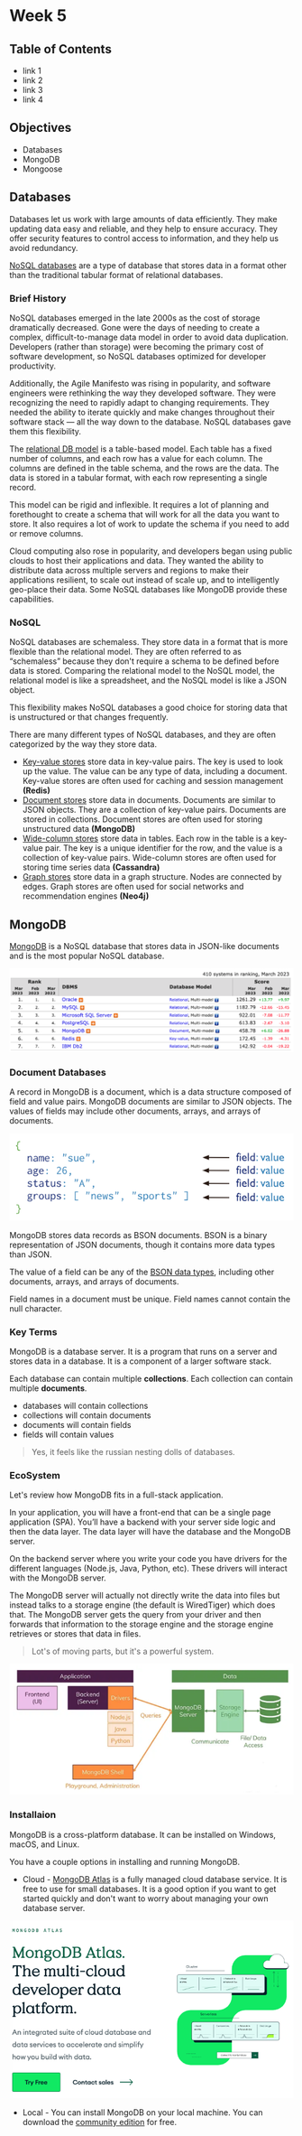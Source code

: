 # Week 5

## Table of Contents
  - link 1
  - link 2
  - link 3
  - link 4

## Objectives
- Databases
- MongoDB
- Mongoose


## Databases

Databases let us work with large amounts of data efficiently. They make updating data easy and reliable, and they help to ensure accuracy. 
They offer security features to control access to information, and they help us avoid redundancy.

[NoSQL databases](https://www.mongodb.com/nosql-explained) are a type of database that stores data in a format other than the traditional tabular format of relational databases.

### Brief History

NoSQL databases emerged in the late 2000s as the cost of storage dramatically decreased. Gone were the days of needing to create a complex, difficult-to-manage data model in order to avoid data duplication. Developers (rather than storage) were becoming the primary cost of software development, so NoSQL databases optimized for developer productivity.

Additionally, the Agile Manifesto was rising in popularity, and software engineers were rethinking the way they developed software. They were recognizing the need to rapidly adapt to changing requirements. They needed the ability to iterate quickly and make changes throughout their software stack — all the way down to the database. NoSQL databases gave them this flexibility.

The [relational DB model](https://www.ibm.com/topics/relational-databases) is a table-based model. Each table has a fixed number of columns, and each row has a value for each column. The columns are defined in the table schema, and the rows are the data. The data is stored in a tabular format, with each row representing a single record. 

This model can be rigid and inflexible. It requires a lot of planning and forethought to create a schema that will work for all the data you want to store. It also requires a lot of work to update the schema if you need to add or remove columns.

Cloud computing also rose in popularity, and developers began using public clouds to host their applications and data. They wanted the ability to distribute data across multiple servers and regions to make their applications resilient, to scale out instead of scale up, and to intelligently geo-place their data. Some NoSQL databases like MongoDB provide these capabilities.

### NoSQL

NoSQL databases are schemaless. They store data in a format that is more flexible than the relational model. They are often referred to as “schemaless” because they don't require a schema to be defined before data is stored.
Comparing the relational model to the NoSQL model, the relational model is like a spreadsheet, and the NoSQL model is like a JSON object.

This flexibility makes NoSQL databases a good choice for storing data that is unstructured or that changes frequently.

There are many different types of NoSQL databases, and they are often categorized by the way they store data.

  - [Key-value stores](https://redis.com/nosql/key-value-databases/) store data in key-value pairs. The key is used to look up the value. The value can be any type of data, including a document. Key-value stores are often used for caching and session management **(Redis)**
  - [Document stores](https://www.mongodb.com/document-databases) store data in documents. Documents are similar to JSON objects. They are a collection of key-value pairs. Documents are stored in collections. Document stores are often used for storing unstructured data **(MongoDB)**
  - [Wide-column stores](https://bi-insider.com/posts/apache-cassandra-nosql-database/) store data in tables. Each row in the table is a key-value pair. The key is a unique identifier for the row, and the value is a collection of key-value pairs. Wide-column stores are often used for storing time series data **(Cassandra)**
  - [Graph stores](https://neo4j.com/docs/getting-started/current/get-started-with-neo4j/graph-database/) store data in a graph structure. Nodes are connected by edges. Graph stores are often used for social networks and recommendation engines **(Neo4j)**


## MongoDB

[MongoDB](https://www.mongodb.com/) is a NoSQL database that stores data in JSON-like documents and is the most popular NoSQL database. 

![mongo ranking](images/ranking.png)

### Document Databases

A record in MongoDB is a document, which is a data structure composed of field and value pairs. MongoDB documents are similar to JSON objects. The values of fields may include other documents, arrays, and arrays of documents.

![document](images/document.png)

MongoDB stores data records as BSON documents. BSON is a binary representation of JSON documents, though it contains more data types than JSON.

The value of a field can be any of the [BSON data types](https://www.mongodb.com/docs/manual/reference/bson-types/), including other documents, arrays, and arrays of documents.

Field names in a document must be unique. Field names cannot contain the null character.

### Key Terms

MongoDB is a database server. It is a program that runs on a server and stores data in a database. It is a component of a larger software stack.

Each database can contain multiple **collections**. Each collection can contain multiple **documents**.

  - databases will contain collections
  - collections will contain documents
  - documents will contain fields
  - fields will contain values 

>Yes, it feels like the russian nesting dolls of databases. 

### EcoSystem

Let's review how MongoDB fits in a full-stack application.

In your application, you will have a front-end that can be a single page application (SPA). You’ll have a backend with your server side logic and then the data layer. The data layer will have the database and the MongoDB server.

On the backend server where you write your code you have drivers for the different languages (Node.js, Java, Python, etc). These drivers will interact with the MongoDB server.

The MongoDB server will actually not directly write the data into files but instead talks to a storage engine (the default is WiredTiger) which does that. The MongoDB server gets the query from your driver and then forwards that information to the storage engine and the storage engine retrieves or stores that data in files.

>Lot's of moving parts, but it's a powerful system.

![high level](images/high-level.png)

### Installaion

MongoDB is a cross-platform database. It can be installed on Windows, macOS, and Linux.

You have a couple options in installing and running MongoDB.

  - Cloud - [MongoDB Atlas](https://www.mongodb.com/cloud/atlas) is a fully managed cloud database service. It is free to use for small databases. It is a good option if you want to get started quickly and don't want to worry about managing your own database server.

  ![atlas](images/atlas.png)


  - Local - You can install MongoDB on your local machine. You can download the [community edition](https://www.mongodb.com/download-center/community) for free. 